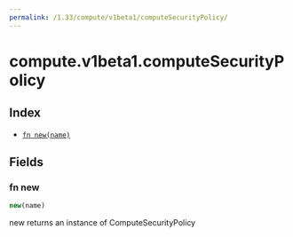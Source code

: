 ```yaml
---
permalink: /1.33/compute/v1beta1/computeSecurityPolicy/
---
```


# compute.v1beta1.computeSecurityPolicy



## Index

* [`fn new(name)`](#fn-new)

## Fields

### fn new

```ts
new(name)
```

new returns an instance of ComputeSecurityPolicy